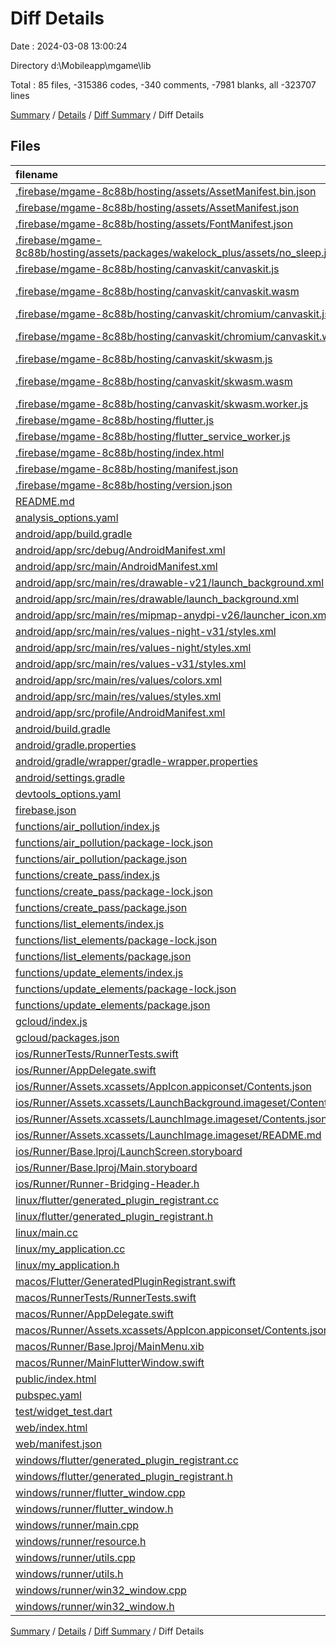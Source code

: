 # Diff Details

Date : 2024-03-08 13:00:24

Directory d:\\Mobileapp\\mgame\\lib

Total : 85 files,  -315386 codes, -340 comments, -7981 blanks, all -323707 lines

[Summary](results.md) / [Details](details.md) / [Diff Summary](diff.md) / Diff Details

## Files
| filename | language | code | comment | blank | total |
| :--- | :--- | ---: | ---: | ---: | ---: |
| [.firebase/mgame-8c88b/hosting/assets/AssetManifest.bin.json](/.firebase/mgame-8c88b/hosting/assets/AssetManifest.bin.json) | JSON | -1 | 0 | 0 | -1 |
| [.firebase/mgame-8c88b/hosting/assets/AssetManifest.json](/.firebase/mgame-8c88b/hosting/assets/AssetManifest.json) | JSON | -1 | 0 | 0 | -1 |
| [.firebase/mgame-8c88b/hosting/assets/FontManifest.json](/.firebase/mgame-8c88b/hosting/assets/FontManifest.json) | JSON | -1 | 0 | 0 | -1 |
| [.firebase/mgame-8c88b/hosting/assets/packages/wakelock_plus/assets/no_sleep.js](/.firebase/mgame-8c88b/hosting/assets/packages/wakelock_plus/assets/no_sleep.js) | JavaScript | -197 | -11 | -23 | -231 |
| [.firebase/mgame-8c88b/hosting/canvaskit/canvaskit.js](/.firebase/mgame-8c88b/hosting/canvaskit/canvaskit.js) | JavaScript | -212 | 0 | -6 | -218 |
| [.firebase/mgame-8c88b/hosting/canvaskit/canvaskit.wasm](/.firebase/mgame-8c88b/hosting/canvaskit/canvaskit.wasm) | WebAssembly Text Format | -125,931 | 0 | -3,530 | -129,461 |
| [.firebase/mgame-8c88b/hosting/canvaskit/chromium/canvaskit.js](/.firebase/mgame-8c88b/hosting/canvaskit/chromium/canvaskit.js) | JavaScript | -212 | 0 | -6 | -218 |
| [.firebase/mgame-8c88b/hosting/canvaskit/chromium/canvaskit.wasm](/.firebase/mgame-8c88b/hosting/canvaskit/chromium/canvaskit.wasm) | WebAssembly Text Format | -104,098 | 0 | -2,567 | -106,665 |
| [.firebase/mgame-8c88b/hosting/canvaskit/skwasm.js](/.firebase/mgame-8c88b/hosting/canvaskit/skwasm.js) | JavaScript | -165 | 0 | -6 | -171 |
| [.firebase/mgame-8c88b/hosting/canvaskit/skwasm.wasm](/.firebase/mgame-8c88b/hosting/canvaskit/skwasm.wasm) | WebAssembly Text Format | -53,534 | 0 | -1,385 | -54,919 |
| [.firebase/mgame-8c88b/hosting/canvaskit/skwasm.worker.js](/.firebase/mgame-8c88b/hosting/canvaskit/skwasm.worker.js) | JavaScript | -1 | 0 | -1 | -2 |
| [.firebase/mgame-8c88b/hosting/flutter.js](/.firebase/mgame-8c88b/hosting/flutter.js) | JavaScript | -3 | -1 | -1 | -5 |
| [.firebase/mgame-8c88b/hosting/flutter_service_worker.js](/.firebase/mgame-8c88b/hosting/flutter_service_worker.js) | JavaScript | -357 | -31 | -3 | -391 |
| [.firebase/mgame-8c88b/hosting/index.html](/.firebase/mgame-8c88b/hosting/index.html) | HTML | -98 | -16 | -15 | -129 |
| [.firebase/mgame-8c88b/hosting/manifest.json](/.firebase/mgame-8c88b/hosting/manifest.json) | JSON | -35 | 0 | 0 | -35 |
| [.firebase/mgame-8c88b/hosting/version.json](/.firebase/mgame-8c88b/hosting/version.json) | JSON | -1 | 0 | 0 | -1 |
| [README.md](/README.md) | Markdown | -6 | 0 | -4 | -10 |
| [analysis_options.yaml](/analysis_options.yaml) | YAML | -9 | -22 | -5 | -36 |
| [android/app/build.gradle](/android/app/build.gradle) | Groovy | -51 | -5 | -12 | -68 |
| [android/app/src/debug/AndroidManifest.xml](/android/app/src/debug/AndroidManifest.xml) | XML | -3 | -4 | -1 | -8 |
| [android/app/src/main/AndroidManifest.xml](/android/app/src/main/AndroidManifest.xml) | XML | -27 | -6 | -1 | -34 |
| [android/app/src/main/res/drawable-v21/launch_background.xml](/android/app/src/main/res/drawable-v21/launch_background.xml) | XML | -9 | 0 | -1 | -10 |
| [android/app/src/main/res/drawable/launch_background.xml](/android/app/src/main/res/drawable/launch_background.xml) | XML | -9 | 0 | -1 | -10 |
| [android/app/src/main/res/mipmap-anydpi-v26/launcher_icon.xml](/android/app/src/main/res/mipmap-anydpi-v26/launcher_icon.xml) | XML | -5 | 0 | -1 | -6 |
| [android/app/src/main/res/values-night-v31/styles.xml](/android/app/src/main/res/values-night-v31/styles.xml) | XML | -14 | -7 | -1 | -22 |
| [android/app/src/main/res/values-night/styles.xml](/android/app/src/main/res/values-night/styles.xml) | XML | -13 | -9 | -1 | -23 |
| [android/app/src/main/res/values-v31/styles.xml](/android/app/src/main/res/values-v31/styles.xml) | XML | -14 | -7 | -1 | -22 |
| [android/app/src/main/res/values/colors.xml](/android/app/src/main/res/values/colors.xml) | XML | -4 | 0 | 0 | -4 |
| [android/app/src/main/res/values/styles.xml](/android/app/src/main/res/values/styles.xml) | XML | -13 | -9 | -1 | -23 |
| [android/app/src/profile/AndroidManifest.xml](/android/app/src/profile/AndroidManifest.xml) | XML | -3 | -4 | -1 | -8 |
| [android/build.gradle](/android/build.gradle) | Groovy | -26 | 0 | -5 | -31 |
| [android/gradle.properties](/android/gradle.properties) | Properties | -3 | 0 | -1 | -4 |
| [android/gradle/wrapper/gradle-wrapper.properties](/android/gradle/wrapper/gradle-wrapper.properties) | Properties | -5 | 0 | -1 | -6 |
| [android/settings.gradle](/android/settings.gradle) | Groovy | -24 | 0 | -6 | -30 |
| [devtools_options.yaml](/devtools_options.yaml) | YAML | -1 | 0 | -1 | -2 |
| [firebase.json](/firebase.json) | JSON | -55 | 0 | 0 | -55 |
| [functions/air_pollution/index.js](/functions/air_pollution/index.js) | JavaScript | -174 | -13 | -32 | -219 |
| [functions/air_pollution/package-lock.json](/functions/air_pollution/package-lock.json) | JSON | -7,013 | 0 | -1 | -7,014 |
| [functions/air_pollution/package.json](/functions/air_pollution/package.json) | JSON | -29 | 0 | 0 | -29 |
| [functions/create_pass/index.js](/functions/create_pass/index.js) | JavaScript | -108 | -8 | -22 | -138 |
| [functions/create_pass/package-lock.json](/functions/create_pass/package-lock.json) | JSON | -7,013 | 0 | -1 | -7,014 |
| [functions/create_pass/package.json](/functions/create_pass/package.json) | JSON | -29 | 0 | 0 | -29 |
| [functions/list_elements/index.js](/functions/list_elements/index.js) | JavaScript | -44 | -6 | -20 | -70 |
| [functions/list_elements/package-lock.json](/functions/list_elements/package-lock.json) | JSON | -7,013 | 0 | -1 | -7,014 |
| [functions/list_elements/package.json](/functions/list_elements/package.json) | JSON | -29 | 0 | 0 | -29 |
| [functions/update_elements/index.js](/functions/update_elements/index.js) | JavaScript | -142 | -12 | -38 | -192 |
| [functions/update_elements/package-lock.json](/functions/update_elements/package-lock.json) | JSON | -7,013 | 0 | -1 | -7,014 |
| [functions/update_elements/package.json](/functions/update_elements/package.json) | JSON | -29 | 0 | 0 | -29 |
| [gcloud/index.js](/gcloud/index.js) | JavaScript | -22 | -7 | -6 | -35 |
| [gcloud/packages.json](/gcloud/packages.json) | JSON | -7 | 0 | 0 | -7 |
| [ios/RunnerTests/RunnerTests.swift](/ios/RunnerTests/RunnerTests.swift) | Swift | -7 | -2 | -4 | -13 |
| [ios/Runner/AppDelegate.swift](/ios/Runner/AppDelegate.swift) | Swift | -12 | 0 | -2 | -14 |
| [ios/Runner/Assets.xcassets/AppIcon.appiconset/Contents.json](/ios/Runner/Assets.xcassets/AppIcon.appiconset/Contents.json) | JSON | -122 | 0 | -1 | -123 |
| [ios/Runner/Assets.xcassets/LaunchBackground.imageset/Contents.json](/ios/Runner/Assets.xcassets/LaunchBackground.imageset/Contents.json) | JSON | -21 | 0 | -1 | -22 |
| [ios/Runner/Assets.xcassets/LaunchImage.imageset/Contents.json](/ios/Runner/Assets.xcassets/LaunchImage.imageset/Contents.json) | JSON | -23 | 0 | -1 | -24 |
| [ios/Runner/Assets.xcassets/LaunchImage.imageset/README.md](/ios/Runner/Assets.xcassets/LaunchImage.imageset/README.md) | Markdown | -3 | 0 | -2 | -5 |
| [ios/Runner/Base.lproj/LaunchScreen.storyboard](/ios/Runner/Base.lproj/LaunchScreen.storyboard) | XML | -43 | -1 | -1 | -45 |
| [ios/Runner/Base.lproj/Main.storyboard](/ios/Runner/Base.lproj/Main.storyboard) | XML | -25 | -1 | -1 | -27 |
| [ios/Runner/Runner-Bridging-Header.h](/ios/Runner/Runner-Bridging-Header.h) | C++ | -1 | 0 | -1 | -2 |
| [linux/flutter/generated_plugin_registrant.cc](/linux/flutter/generated_plugin_registrant.cc) | C++ | -7 | -4 | -5 | -16 |
| [linux/flutter/generated_plugin_registrant.h](/linux/flutter/generated_plugin_registrant.h) | C++ | -5 | -5 | -6 | -16 |
| [linux/main.cc](/linux/main.cc) | C++ | -5 | 0 | -2 | -7 |
| [linux/my_application.cc](/linux/my_application.cc) | C++ | -74 | -11 | -20 | -105 |
| [linux/my_application.h](/linux/my_application.h) | C++ | -7 | -7 | -5 | -19 |
| [macos/Flutter/GeneratedPluginRegistrant.swift](/macos/Flutter/GeneratedPluginRegistrant.swift) | Swift | -16 | -3 | -4 | -23 |
| [macos/RunnerTests/RunnerTests.swift](/macos/RunnerTests/RunnerTests.swift) | Swift | -7 | -2 | -4 | -13 |
| [macos/Runner/AppDelegate.swift](/macos/Runner/AppDelegate.swift) | Swift | -8 | 0 | -2 | -10 |
| [macos/Runner/Assets.xcassets/AppIcon.appiconset/Contents.json](/macos/Runner/Assets.xcassets/AppIcon.appiconset/Contents.json) | JSON | -68 | 0 | 0 | -68 |
| [macos/Runner/Base.lproj/MainMenu.xib](/macos/Runner/Base.lproj/MainMenu.xib) | XML | -343 | 0 | -1 | -344 |
| [macos/Runner/MainFlutterWindow.swift](/macos/Runner/MainFlutterWindow.swift) | Swift | -12 | 0 | -4 | -16 |
| [public/index.html](/public/index.html) | HTML | -79 | -6 | -5 | -90 |
| [pubspec.yaml](/pubspec.yaml) | YAML | -106 | 0 | -35 | -141 |
| [test/widget_test.dart](/test/widget_test.dart) | Dart | -14 | -10 | -6 | -30 |
| [web/index.html](/web/index.html) | HTML | -98 | -16 | -15 | -129 |
| [web/manifest.json](/web/manifest.json) | JSON | -35 | 0 | 0 | -35 |
| [windows/flutter/generated_plugin_registrant.cc](/windows/flutter/generated_plugin_registrant.cc) | C++ | -6 | -4 | -5 | -15 |
| [windows/flutter/generated_plugin_registrant.h](/windows/flutter/generated_plugin_registrant.h) | C++ | -5 | -5 | -6 | -16 |
| [windows/runner/flutter_window.cpp](/windows/runner/flutter_window.cpp) | C++ | -49 | -7 | -16 | -72 |
| [windows/runner/flutter_window.h](/windows/runner/flutter_window.h) | C++ | -20 | -5 | -9 | -34 |
| [windows/runner/main.cpp](/windows/runner/main.cpp) | C++ | -30 | -4 | -10 | -44 |
| [windows/runner/resource.h](/windows/runner/resource.h) | C++ | -9 | -6 | -2 | -17 |
| [windows/runner/utils.cpp](/windows/runner/utils.cpp) | C++ | -54 | -2 | -10 | -66 |
| [windows/runner/utils.h](/windows/runner/utils.h) | C++ | -8 | -6 | -6 | -20 |
| [windows/runner/win32_window.cpp](/windows/runner/win32_window.cpp) | C++ | -210 | -24 | -55 | -289 |
| [windows/runner/win32_window.h](/windows/runner/win32_window.h) | C++ | -48 | -31 | -24 | -103 |

[Summary](results.md) / [Details](details.md) / [Diff Summary](diff.md) / Diff Details